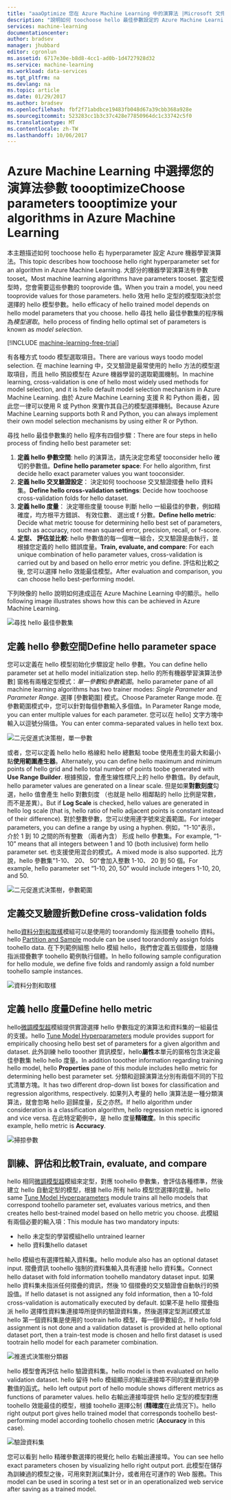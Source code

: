 ```yaml
---
title: "aaaOptimize 您在 Azure Machine Learning 中的演算法 |Microsoft 文件"
description: "說明如何 toochoose hello 最佳參數設定的 Azure Machine Learning 中的演算法。"
services: machine-learning
documentationcenter: 
author: bradsev
manager: jhubbard
editor: cgronlun
ms.assetid: 6717e30e-b8d8-4cc1-ad0b-1d4727928d32
ms.service: machine-learning
ms.workload: data-services
ms.tgt_pltfrm: na
ms.devlang: na
ms.topic: article
ms.date: 01/29/2017
ms.author: bradsev
ms.openlocfilehash: fbf2f71abdbce19483fb048d67a39cbb368a928e
ms.sourcegitcommit: 523283cc1b3c37c428e77850964dc1c33742c5f0
ms.translationtype: MT
ms.contentlocale: zh-TW
ms.lasthandoff: 10/06/2017
---
```

# <a name="choose-parameters-toooptimize-your-algorithms-in-azure-machine-learning"></a><span data-ttu-id="b4ce9-103">Azure Machine Learning 中選擇您的演算法參數 toooptimize</span><span class="sxs-lookup"><span data-stu-id="b4ce9-103">Choose parameters toooptimize your algorithms in Azure Machine Learning</span></span>
<span data-ttu-id="b4ce9-104">本主題描述如何 toochoose hello 右 hyperparameter 設定 Azure 機器學習演算法。</span><span class="sxs-lookup"><span data-stu-id="b4ce9-104">This topic describes how toochoose hello right hyperparameter set for an algorithm in Azure Machine Learning.</span></span> <span data-ttu-id="b4ce9-105">大部分的機器學習演算法有參數 tooset。</span><span class="sxs-lookup"><span data-stu-id="b4ce9-105">Most machine learning algorithms have parameters tooset.</span></span> <span data-ttu-id="b4ce9-106">當定型模型時，您會需要這些參數的 tooprovide 值。</span><span class="sxs-lookup"><span data-stu-id="b4ce9-106">When you train a model, you need tooprovide values for those parameters.</span></span> <span data-ttu-id="b4ce9-107">hello 效用 hello 定型的模型取決於您選擇的 hello 模型參數。</span><span class="sxs-lookup"><span data-stu-id="b4ce9-107">hello efficacy of hello trained model depends on hello model parameters that you choose.</span></span> <span data-ttu-id="b4ce9-108">hello 尋找 hello 最佳參數集的程序稱為*模型選取*。</span><span class="sxs-lookup"><span data-stu-id="b4ce9-108">hello process of finding hello optimal set of parameters is known as *model selection*.</span></span>

[!INCLUDE [machine-learning-free-trial](../../includes/machine-learning-free-trial.md)]

<span data-ttu-id="b4ce9-109">有各種方式 toodo 模型選取項目。</span><span class="sxs-lookup"><span data-stu-id="b4ce9-109">There are various ways toodo model selection.</span></span> <span data-ttu-id="b4ce9-110">在 machine learning 中，交叉驗證是最常使用的 hello 方法的模型選取項目，而且 hello 預設模型在 Azure 機器學習的選取範圍機制。</span><span class="sxs-lookup"><span data-stu-id="b4ce9-110">In machine learning, cross-validation is one of hello most widely used methods for model selection, and it is hello default model selection mechanism in Azure Machine Learning.</span></span> <span data-ttu-id="b4ce9-111">由於 Azure Machine Learning 支援 R 和 Python 兩者，因此您一律可以使用 R 或 Python 來實作其自己的模型選擇機制。</span><span class="sxs-lookup"><span data-stu-id="b4ce9-111">Because Azure Machine Learning supports both R and Python, you can always implement their own model selection mechanisms by using either R or Python.</span></span>

<span data-ttu-id="b4ce9-112">尋找 hello 最佳參數集的 hello 程序有四個步驟：</span><span class="sxs-lookup"><span data-stu-id="b4ce9-112">There are four steps in hello process of finding hello best parameter set:</span></span>

1. <span data-ttu-id="b4ce9-113">**定義 hello 參數空間**: hello 的演算法，請先決定您希望 tooconsider hello 確切的參數值。</span><span class="sxs-lookup"><span data-stu-id="b4ce9-113">**Define hello parameter space**: For hello algorithm, first decide hello exact parameter values you want tooconsider.</span></span>
2. <span data-ttu-id="b4ce9-114">**定義 hello 交叉驗證設定**： 決定如何 toochoose 交叉驗證摺疊 hello 資料集。</span><span class="sxs-lookup"><span data-stu-id="b4ce9-114">**Define hello cross-validation settings**: Decide how toochoose cross-validation folds for hello dataset.</span></span>
3. <span data-ttu-id="b4ce9-115">**定義 hello 度量**： 決定哪些度量 toouse 判斷 hello 一組最佳的參數，例如精確度，均方根平方錯誤、 有效位數、 選出或 f 分數。</span><span class="sxs-lookup"><span data-stu-id="b4ce9-115">**Define hello metric**: Decide what metric toouse for determining hello best set of parameters, such as accuracy, root mean squared error, precision, recall, or f-score.</span></span>
4. <span data-ttu-id="b4ce9-116">**定型、 評估並比較**: hello 參數值的每一個唯一組合，交叉驗證是由執行，並根據您定義的 hello 錯誤度量。</span><span class="sxs-lookup"><span data-stu-id="b4ce9-116">**Train, evaluate, and compare**: For each unique combination of hello parameter values, cross-validation is carried out by and based on hello error metric you define.</span></span> <span data-ttu-id="b4ce9-117">評估和比較之後, 您可以選擇 hello 效能最佳模型。</span><span class="sxs-lookup"><span data-stu-id="b4ce9-117">After evaluation and comparison, you can choose hello best-performing model.</span></span>

<span data-ttu-id="b4ce9-118">下列映像的 hello 說明如何達成這在 Azure Machine Learning 中的顯示。</span><span class="sxs-lookup"><span data-stu-id="b4ce9-118">hello following image illustrates shows how this can be achieved in Azure Machine Learning.</span></span>

![尋找 hello 最佳參數集](./media/machine-learning-algorithm-parameters-optimize/fig1.png)

## <a name="define-hello-parameter-space"></a><span data-ttu-id="b4ce9-120">定義 hello 參數空間</span><span class="sxs-lookup"><span data-stu-id="b4ce9-120">Define hello parameter space</span></span>
<span data-ttu-id="b4ce9-121">您可以定義在 hello 模型初始化步驟設定 hello 參數。</span><span class="sxs-lookup"><span data-stu-id="b4ce9-121">You can define hello parameter set at hello model initialization step.</span></span> <span data-ttu-id="b4ce9-122">hello 的所有機器學習演算法參數] 窗格有兩種定型模式：*單一參數*和*參數範圍*。</span><span class="sxs-lookup"><span data-stu-id="b4ce9-122">hello parameter pane of all machine learning algorithms has two trainer modes: *Single Parameter* and *Parameter Range*.</span></span> <span data-ttu-id="b4ce9-123">選擇 [參數範圍] 模式。</span><span class="sxs-lookup"><span data-stu-id="b4ce9-123">Choose Parameter Range mode.</span></span> <span data-ttu-id="b4ce9-124">在參數範圍模式中，您可以針對每個參數輸入多個值。</span><span class="sxs-lookup"><span data-stu-id="b4ce9-124">In Parameter Range mode, you can enter multiple values for each parameter.</span></span> <span data-ttu-id="b4ce9-125">您可以在 hello] 文字方塊中輸入以逗號分隔值。</span><span class="sxs-lookup"><span data-stu-id="b4ce9-125">You can enter comma-separated values in hello text box.</span></span>

![二元促進式決策樹，單一參數](./media/machine-learning-algorithm-parameters-optimize/fig2.png)

 <span data-ttu-id="b4ce9-127">或者，您可以定義 hello hello 格線和 hello 總數點 toobe 使用產生的最大和最小點**使用範圍產生器**。</span><span class="sxs-lookup"><span data-stu-id="b4ce9-127">Alternately, you can define hello maximum and minimum points of hello grid and hello total number of points toobe generated with **Use Range Builder**.</span></span> <span data-ttu-id="b4ce9-128">根據預設，會產生線性標尺上的 hello 參數值。</span><span class="sxs-lookup"><span data-stu-id="b4ce9-128">By default, hello parameter values are generated on a linear scale.</span></span> <span data-ttu-id="b4ce9-129">但是如果**對數刻度**勾選，hello 值會產生 hello 對數刻度 （也就是 hello 相鄰點的 hello 比例是常數，而不是差異）。</span><span class="sxs-lookup"><span data-stu-id="b4ce9-129">But if **Log Scale** is checked, hello values are generated in hello log scale (that is, hello ratio of hello adjacent points is constant instead of their difference).</span></span> <span data-ttu-id="b4ce9-130">對於整數參數，您可以使用連字號來定義範圍。</span><span class="sxs-lookup"><span data-stu-id="b4ce9-130">For integer parameters, you can define a range by using a hyphen.</span></span> <span data-ttu-id="b4ce9-131">例如，"1-10"表示，介於 1 到 10 之間的所有整數 （兩者內含） 形成 hello 參數集。</span><span class="sxs-lookup"><span data-stu-id="b4ce9-131">For example, “1-10” means that all integers between 1 and 10 (both inclusive) form hello parameter set.</span></span> <span data-ttu-id="b4ce9-132">也支援使用混合的模式。</span><span class="sxs-lookup"><span data-stu-id="b4ce9-132">A mixed mode is also supported.</span></span> <span data-ttu-id="b4ce9-133">比方說，hello 參數集"1-10、 20、 50"會加入整數 1-10、 20 到 50 個。</span><span class="sxs-lookup"><span data-stu-id="b4ce9-133">For example, hello parameter set “1-10, 20, 50” would include integers 1-10, 20, and 50.</span></span>

![二元促進式決策樹，參數範圍](./media/machine-learning-algorithm-parameters-optimize/fig3.png)

## <a name="define-cross-validation-folds"></a><span data-ttu-id="b4ce9-135">定義交叉驗證折數</span><span class="sxs-lookup"><span data-stu-id="b4ce9-135">Define cross-validation folds</span></span>
<span data-ttu-id="b4ce9-136">hello[資料分割和取樣][ partition-and-sample]模組可以是使用的 toorandomly 指派摺疊 toohello 資料。</span><span class="sxs-lookup"><span data-stu-id="b4ce9-136">hello [Partition and Sample][partition-and-sample] module can be used toorandomly assign folds toohello data.</span></span> <span data-ttu-id="b4ce9-137">在下列範例組態 hello 模組 hello，我們會定義五個摺疊，並隨機指派摺疊數字 toohello 範例執行個體。</span><span class="sxs-lookup"><span data-stu-id="b4ce9-137">In hello following sample configuration for hello module, we define five folds and randomly assign a fold number toohello sample instances.</span></span>

![資料分割和取樣](./media/machine-learning-algorithm-parameters-optimize/fig4.png)

## <a name="define-hello-metric"></a><span data-ttu-id="b4ce9-139">定義 hello 度量</span><span class="sxs-lookup"><span data-stu-id="b4ce9-139">Define hello metric</span></span>
<span data-ttu-id="b4ce9-140">hello[微調模型超][ tune-model-hyperparameters]模組提供實證選擇 hello 參數指定的演算法和資料集的一組最佳的支援。</span><span class="sxs-lookup"><span data-stu-id="b4ce9-140">hello [Tune Model Hyperparameters][tune-model-hyperparameters] module provides support for empirically choosing hello best set of parameters for a given algorithm and dataset.</span></span> <span data-ttu-id="b4ce9-141">此外訓練 hello tooother 資訊模型，hello**屬性**本單元的窗格包含決定最佳參數集 hello hello 度量。</span><span class="sxs-lookup"><span data-stu-id="b4ce9-141">In addition tooother information regarding training hello model, hello **Properties** pane of this module includes hello metric for determining hello best parameter set.</span></span> <span data-ttu-id="b4ce9-142">分類和迴歸演算法分別有兩個不同的下拉式清單方塊。</span><span class="sxs-lookup"><span data-stu-id="b4ce9-142">It has two different drop-down list boxes for classification and regression algorithms, respectively.</span></span> <span data-ttu-id="b4ce9-143">如果列入考量的 hello 演算法是一種分類演算法，就會忽略 hello 迴歸度量，反之亦然。</span><span class="sxs-lookup"><span data-stu-id="b4ce9-143">If hello algorithm under consideration is a classification algorithm, hello regression metric is ignored and vice versa.</span></span> <span data-ttu-id="b4ce9-144">在此特定範例中，是 hello 度量**精確度**。</span><span class="sxs-lookup"><span data-stu-id="b4ce9-144">In this specific example, hello metric is **Accuracy**.</span></span>   

![掃掠參數](./media/machine-learning-algorithm-parameters-optimize/fig5.png)

## <a name="train-evaluate-and-compare"></a><span data-ttu-id="b4ce9-146">訓練、評估和比較</span><span class="sxs-lookup"><span data-stu-id="b4ce9-146">Train, evaluate, and compare</span></span>
<span data-ttu-id="b4ce9-147">hello 相同[微調模型超][ tune-model-hyperparameters]模組來定型，對應 toohello 參數集，會評估各種標準，然後建立 hello 自動定型的模型，根據 hello 所有 hello 模型您選擇的度量。</span><span class="sxs-lookup"><span data-stu-id="b4ce9-147">hello same [Tune Model Hyperparameters][tune-model-hyperparameters] module trains all hello models that correspond toohello parameter set, evaluates various metrics, and then creates hello best-trained model based on hello metric you choose.</span></span> <span data-ttu-id="b4ce9-148">此模組有兩個必要的輸入項：</span><span class="sxs-lookup"><span data-stu-id="b4ce9-148">This module has two mandatory inputs:</span></span>

* <span data-ttu-id="b4ce9-149">hello 未定型的學習模組</span><span class="sxs-lookup"><span data-stu-id="b4ce9-149">hello untrained learner</span></span>
* <span data-ttu-id="b4ce9-150">hello 資料集</span><span class="sxs-lookup"><span data-stu-id="b4ce9-150">hello dataset</span></span>

<span data-ttu-id="b4ce9-151">hello 模組也有選擇性輸入資料集。</span><span class="sxs-lookup"><span data-stu-id="b4ce9-151">hello module also has an optional dataset input.</span></span> <span data-ttu-id="b4ce9-152">摺疊資訊 toohello 強制的資料集輸入具有連接 hello 資料集。</span><span class="sxs-lookup"><span data-stu-id="b4ce9-152">Connect hello dataset with fold information toohello mandatory dataset input.</span></span> <span data-ttu-id="b4ce9-153">如果 hello 資料集未指派任何摺疊的資訊，然後 10 個摺疊的交叉驗證會自動執行的預設值。</span><span class="sxs-lookup"><span data-stu-id="b4ce9-153">If hello dataset is not assigned any fold information, then a 10-fold cross-validation is automatically executed by default.</span></span> <span data-ttu-id="b4ce9-154">如果不是 hello 摺疊指派 hello 選擇性資料集連接埠所提供的驗證資料集，然後選擇定型測試模式並 hello 第一個資料集是使用的 tootrain hello 模型，每一個參數組合。</span><span class="sxs-lookup"><span data-stu-id="b4ce9-154">If hello fold assignment is not done and a validation dataset is provided at hello optional dataset port, then a train-test mode is chosen and hello first dataset is used tootrain hello model for each parameter combination.</span></span>

![推進式決策樹分類器](./media/machine-learning-algorithm-parameters-optimize/fig6a.png)

<span data-ttu-id="b4ce9-156">hello 模型會再評估 hello 驗證資料集。</span><span class="sxs-lookup"><span data-stu-id="b4ce9-156">hello model is then evaluated on hello validation dataset.</span></span> <span data-ttu-id="b4ce9-157">hello 留待 hello 模組顯示的輸出連接埠不同的度量資訊的參數值的函式。</span><span class="sxs-lookup"><span data-stu-id="b4ce9-157">hello left output port of hello module shows different metrics as functions of parameter values.</span></span> <span data-ttu-id="b4ce9-158">hello 右輸出連接埠提供 hello 定型的模型對應 toohello 效能最佳的模型，根據 toohello 選擇公制 (**精確度**在此情況下)。</span><span class="sxs-lookup"><span data-stu-id="b4ce9-158">hello right output port gives hello trained model that corresponds toohello best-performing model according toohello chosen metric (**Accuracy** in this case).</span></span>  

![驗證資料集](./media/machine-learning-algorithm-parameters-optimize/fig6b.png)

<span data-ttu-id="b4ce9-160">您可以看到 hello 精確參數選擇的視覺化 hello 右輸出連接埠。</span><span class="sxs-lookup"><span data-stu-id="b4ce9-160">You can see hello exact parameters chosen by visualizing hello right output port.</span></span> <span data-ttu-id="b4ce9-161">此模型在儲存為訓練過的模型之後，可用來對測試集計分，或者用在可運作的 Web 服務。</span><span class="sxs-lookup"><span data-stu-id="b4ce9-161">This model can be used in scoring a test set or in an operationalized web service after saving as a trained model.</span></span>

<!-- Module References -->
[partition-and-sample]: https://msdn.microsoft.com/library/azure/a8726e34-1b3e-4515-b59a-3e4a475654b8/
[tune-model-hyperparameters]: https://msdn.microsoft.com/library/azure/038d91b6-c2f2-42a1-9215-1f2c20ed1b40/

